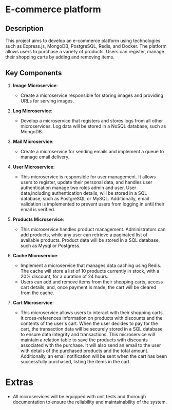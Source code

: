 # E-commerce platform

## Description
This project aims to develop an e-commerce platform using technologies such as Express.js, MongoDB, PostgreSQL, Redis, and Docker. The platform allows users to purchase a variety of products. Users can register, manage their shopping carts by adding and removing items.

## Key Components
1. **Image Microservice**:
   - Create a microservice responsible for storing images and providing URLs for serving images.

2. **Log Microservice**:
   - Develop a microservice that registers and stores logs from all other microservices. Log data will be stored in a NoSQL database, such as MongoDB.

3. **Mail Microservice**:
   - Create a microservice for sending emails and implement a queue to manage email delivery.

4. **User Microservice**:
   - This microservice is responsible for user management. It allows users to register, update their personal data, and handles user authentication manage two roles admin and user. User data,including authentication details, will be stored in a SQL database, such as PostgreSQL or MySQL. Additionally, email validation is implemented to prevent users from logging in until their email is verified.

5. **Products Microservice**:
   - This microservice handles product management. Administrators can add products, while any user can retrieve a paginated list of available products. Product data will be stored in a SQL database, such as Mysql or Postgress.

6. **Cache Microservice**:
   - Implement a microservice that manages data caching using Redis. The cache will store a list of 10 products currently in stock, with a 20% discount, for a duration of 24 hours.
   - Users can add and remove items from their shopping carts, access cart details, and, once payment is made, the cart will be cleared from the cache.

7. **Cart Microservice**:
   - This microservice allows users to interact with their shopping carts. It cross-references information on products with discounts and the contents of the user's cart. When the user decides to pay for the cart, the transaction data will be securely stored in a SQL database to ensure data integrity and transactions. This microservice will maintain a relation table to save the products with discounts associated with the purchase. It will also send an email to the user with details of the purchased products and the total amount. Additionally, an email notification will be sent when the cart has been successfully purchased, listing the items in the cart.

# Extras
- All microservices will be equipped with unit tests and thorough documentation to ensure the reliability and maintainability of the system.
